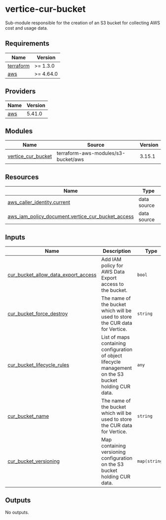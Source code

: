 # vertice-cur-bucket

Sub-module responsible for the creation of an S3 bucket for collecting AWS cost and usage data.

<!-- BEGIN_TF_DOCS -->
## Requirements

| Name | Version |
|------|---------|
| <a name="requirement_terraform"></a> [terraform](#requirement\_terraform) | >= 1.3.0 |
| <a name="requirement_aws"></a> [aws](#requirement\_aws) | >= 4.64.0 |

## Providers

| Name | Version |
|------|---------|
| <a name="provider_aws"></a> [aws](#provider\_aws) | 5.41.0 |

## Modules

| Name | Source | Version |
|------|--------|---------|
| <a name="module_vertice_cur_bucket"></a> [vertice\_cur\_bucket](#module\_vertice\_cur\_bucket) | terraform-aws-modules/s3-bucket/aws | 3.15.1 |

## Resources

| Name | Type |
|------|------|
| [aws_caller_identity.current](https://registry.terraform.io/providers/hashicorp/aws/latest/docs/data-sources/caller_identity) | data source |
| [aws_iam_policy_document.vertice_cur_bucket_access](https://registry.terraform.io/providers/hashicorp/aws/latest/docs/data-sources/iam_policy_document) | data source |

## Inputs

| Name | Description | Type | Default | Required |
|------|-------------|------|---------|:--------:|
| <a name="input_cur_bucket_allow_data_export_access"></a> [cur\_bucket\_allow\_data\_export\_access](#input\_cur\_bucket\_allow\_data\_export\_access) | Add IAM policy for AWS Data Export access to the bucket. | `bool` | `false` | no |
| <a name="input_cur_bucket_force_destroy"></a> [cur\_bucket\_force\_destroy](#input\_cur\_bucket\_force\_destroy) | The name of the bucket which will be used to store the CUR data for Vertice. | `string` | `false` | no |
| <a name="input_cur_bucket_lifecycle_rules"></a> [cur\_bucket\_lifecycle\_rules](#input\_cur\_bucket\_lifecycle\_rules) | List of maps containing configuration of object lifecycle management on the S3 bucket holding CUR data. | `any` | `[]` | no |
| <a name="input_cur_bucket_name"></a> [cur\_bucket\_name](#input\_cur\_bucket\_name) | The name of the bucket which will be used to store the CUR data for Vertice. | `string` | n/a | yes |
| <a name="input_cur_bucket_versioning"></a> [cur\_bucket\_versioning](#input\_cur\_bucket\_versioning) | Map containing versioning configuration on the S3 bucket holding CUR data. | `map(string)` | <pre>{<br>  "mfa_delete": false,<br>  "status": false<br>}</pre> | no |

## Outputs

No outputs.
<!-- END_TF_DOCS -->
